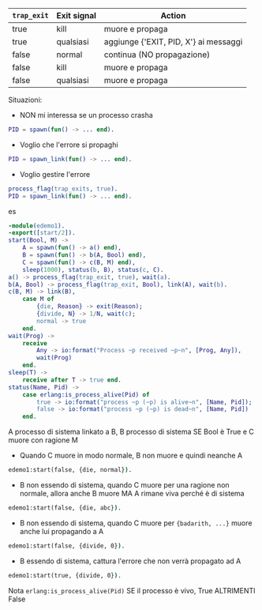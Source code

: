
| **`trap_exit`** | **Exit signal** | **Action**                                |
| ----------- | ----------- | ------------------------------------- |
| true        | kill        | muore e propaga                       |
| true        | qualsiasi   | aggiunge {'EXIT, PID, X'} ai messaggi |
| false       | normal      | continua (NO propagazione)            |
| false       | kill        | muore e propaga                       |
| false            | qualsiasi            | muore e propaga                                      |

Situazioni:
- NON mi interessa se un processo crasha
```Erlang
PID = spawn(fun() -> ... end).
```
- Voglio che l'errore si propaghi
```Erlang
PID = spawn_link(fun() -> ... end).
```
- Voglio gestire l'errore
```Erlang
process_flag(trap_exits, true).
PID = spawn_link(fun() -> ... end).
```

es
```Erlang
-module(edemo1). 
-export([start/2]). 
start(Bool, M) -> 
	A = spawn(fun() -> a() end), 
	B = spawn(fun() -> b(A, Bool) end), 
	C = spawn(fun() -> c(B, M) end), 
	sleep(1000), status(b, B), status(c, C). 
a() -> process_flag(trap_exit, true), wait(a). 
b(A, Bool) -> process_flag(trap_exit, Bool), link(A), wait(b). 
c(B, M) -> link(B), 
	case M of 
		{die, Reason} -> exit(Reason); 
		{divide, N} -> 1/N, wait(c); 
		normal -> true 
	end.
wait(Prog) -> 
	receive 
		Any -> io:format("Process ~p received ~p~n", [Prog, Any]),
		wait(Prog) 
	end. 
sleep(T) -> 
	receive after T -> true end. 
status(Name, Pid) -> 
	case erlang:is_process_alive(Pid) of 
		true -> io:format("process ~p (~p) is alive~n", [Name, Pid]); 
		false -> io:format("process ~p (~p) is dead~n", [Name, Pid]) 
	end.
```

A processo di sistema linkato a B, B processo di sistema SE Bool è True e C muore con ragione M

- Quando C muore in modo normale, B non muore e quindi neanche A
```cmd
edemo1:start(false, {die, normal}).
```
- B non essendo di sistema, quando C muore per una ragione non normale, allora anche B muore MA A rimane viva perché è di sistema
```cmd
edemo1:start(false, {die, abc}).
```
- B non essendo di sistema, quando C muore per `{badarith, ...}` muore anche lui propagando a A
```cmd
edemo1:start(false, {divide, 0}).
```
- B essendo di sistema, cattura l'errore che non verrà propagato ad A
```cmd
edemo1:start(true, {divide, 0}).
```

Nota
`erlang:is_process_alive(Pid)` SE il processo è vivo, True ALTRIMENTI False